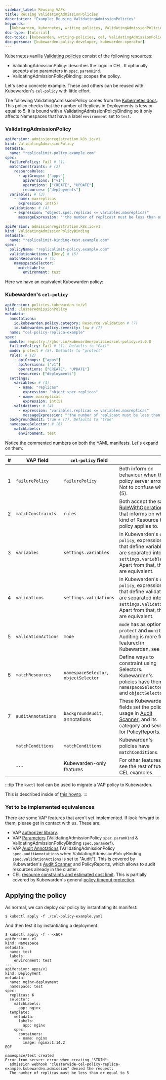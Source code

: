 ```yaml
---
sidebar_label: Reusing VAPs
title: Reusing ValidatingAdmissionPolicies
description: "Example: Reusing ValidatingAdmissionPolicies"
keywords:
  [kubewarden, kubernetes, writing policies, ValidatingAdmissionPolicies]
doc-type: [tutorial]
doc-topic: [kubewarden, writing-policies, cel, ValidatingAdmissionPolicies]
doc-persona: [kubewarden-policy-developer, kubewarden-operator]
---
```


<head>
  <link rel="canonical" href="https://docs.kubewarden.io/tutorials/writing-policies/cel/resuing-vap"/>
</head>

Kubernetes vanilla [Validating
policies](https://kubernetes.io/docs/reference/access-authn-authz/validating-admission-policy)
consist of the following resources:

- ValidatingAdmissionPolicy: describes the logic in CEL. It optionally accepts
  also parameters in `spec.paramKind`.
- ValidatingAdmissionPolicyBinding: scopes the policy.

Let's see a concrete example. These and others can be reused with Kubewarden's
`cel-policy` with little effort.

The following ValidatingAdmissionPolicy comes from the [Kubernetes
docs](https://kubernetes.io/docs/reference/access-authn-authz/validating-admission-policy/#creating-a-validatingadmissionpolicy).
This policy checks that the number of Replicas in Deployments is less or equal
to 5. It is bound with a ValidatingAdmissionPolicyBinding so it only affects
Namespaces that have a label `environment` set to `test`.

### ValidatingAdmissionPolicy

```yaml {6,7,13,16,26,27}
apiVersion: admissionregistration.k8s.io/v1
kind: ValidatingAdmissionPolicy
metadata:
  name: "replicalimit-policy.example.com"
spec:
  failurePolicy: Fail # (1)
  matchConstraints: # (2)
    resourceRules:
      - apiGroups: ["apps"]
        apiVersions: ["v1"]
        operations: ["CREATE", "UPDATE"]
        resources: ["deployments"]
  variables: # (3)
    - name: maxreplicas
      expression: int(5)
  validations: # (4)
    - expression: "object.spec.replicas <= variables.maxreplicas"
      messageExpression: "'the number of replicast must be less than or equal to ' + string(variables.maxreplicas)"
---
apiVersion: admissionregistration.k8s.io/v1
kind: ValidatingAdmissionPolicyBinding
metadata:
  name: "replicalimit-binding-test.example.com"
spec:
  policyName: "replicalimit-policy.example.com"
  validationActions: [Deny] # (5)
  matchResources: # (6)
    namespaceSelector:
      matchLabels:
        environment: test
```

Here we have an equivalent Kubewarden policy:

### Kubewarden's `cel-policy`

```yaml title="./cel-policy-example.yaml" {10,11,12,18,23,27}
apiVersion: policies.kubewarden.io/v1
kind: ClusterAdmissionPolicy
metadata:
  annotations:
    io.kubewarden.policy.category: Resource validation # (7)
    io.kubewarden.policy.severity: low # (7)
  name: "cel-policy-replica-example"
spec:
  module: registry://ghcr.io/kubewarden/policies/cel-policy:v1.0.0
  failurePolicy: Fail # (1). Defaults to "Fail"
  mode: protect # (5). Defaults to "protect"
  rules: # (2)
    - apiGroups: ["apps"]
      apiVersions: ["v1"]
      operations: ["CREATE", "UPDATE"]
      resources: ["deployments"]
  settings:
    variables: # (3)
      - name: "replicas"
        expression: "object.spec.replicas"
      - name: maxreplicas
        expression: int(5)
    validations: # (4)
      - expression: "variables.replicas <= variables.maxreplicas"
        messageExpression: "'the number of replicast must be less than or equal to ' + string(variables.maxreplicas)"
  backgroundAudit: true # (7). Defaults to "true"
  namespaceSelector: # (6)
    matchLabels:
      environment: test
```

Notice the commented numbers on both the YAML manifests. Let's expand on them:

| #   | VAP field           | `cel-policy` field                    |                                                                                                                                                                                                                          |
| --- | ------------------- | ------------------------------------- | ------------------------------------------------------------------------------------------------------------------------------------------------------------------------------------------------------------------------ |
| 1   | `failurePolicy`     | `failurePolicy`                       | Both inform on behaviour when the policy server errors. Not to confuse with (5).                                                                                                                                         |
| 2   | `matchConstraints`  | `rules`                               | Both accept the same [RuleWithOperations](https://kubernetes.io/docs/reference/generated/kubernetes-api/v1.28/#rulewithoperations-v1-admissionregistration) that informs on what kind of Resource the policy applies to. |
| 3   | `variables`         | `settings.variables`                  | In Kubewarden's `cel-policy`, expressions that define variables are separated into `settings.variables`. Apart from that, they are equivalent.                                                                           |
| 4   | `validations`       | `settings.validations`                | In Kubewarden's `cel-policy`, expressions that define validations are separated into `settings.validations`. Apart from that, they are equivalent.                                                                       |
| 5   | `validationActions` | `mode`                                | `mode` has as options `protect` and `monitor`. Auditing is more full featured in Kubewarden, see (7).                                                                                                                    |
| 6   | `matchResources`    | `namespaceSelector`, `objectSelector` | Define ways to constraint using Selectors. Kubewarden's policies have them as `namespaceSelector` and `objectSelector`.                                                                                                  |
| 7   | `auditAnnotations`  | `backgroundAudit`, annotations        | These Kubewarden fields set the policy usage in [Audit Scanner](../../../explanations/audit-scanner), and its category and severity for PolicyReports.                                                                   |
|     | `matchConditions`   | `matchConditions`                     | Kubewarden's policies have `matchConditions`.                                                                                                                                                                            |
|     | `---`               | Kubewarden-only features              | For other features, see the rest of tutorial CEL examples.                                                                                                                                                               |

:::tip
The `kwctl` tool can be used to migrate a VAP policy to Kubewarden.

This is described inside of [this howto](../../../howtos/vap-migration).
:::

### Yet to be implemented equivalences

There are some VAP features that aren't yet implemented. If look forward to them, please get in contact with us. These are:

- VAP [authorizer library](https://pkg.go.dev/k8s.io/apiserver/pkg/cel/library#Authz).
- VAP [Parameters](https://kubernetes.io/docs/reference/access-authn-authz/validating-admission-policy/#parameter-resources)
  (ValidatingAdmissionPolicy `spec.paramKind` & ValidatingAdmissionPolicyBinding `spec.paramRef`).
- VAP [Audit Annotations](https://kubernetes.io/docs/reference/labels-annotations-taints/audit-annotations/)
  (ValidatingAdmissionPolicy `spec.auditAnnotations` when ValidatingAdmissionPolicyBinding `spec.validationActions` is set to "Audit").
  This is covered by Kubewarden's [Audit Scanner](../../../explanations/audit-scanner) and PolicyReports, which allows
  to audit resources already in the cluster.
- CEL [resource constraints and estimated cost
  limit](https://kubernetes.io/docs/reference/using-api/cel/#resource-constraints).
  This is partially covered by Kubewarden's general [policy timeout
  protection](../../../reference/policy-evaluation-timeout).

## Applying the policy

As normal, we can deploy our policy by instantiating its manifest:

```console
$ kubectl apply -f ./cel-policy-example.yaml
```

And then test it by instantiating a deployment:

```console
$ kubectl apply -f - <<EOF
apiVersion: v1
kind: Namespace
metadata:
  name: test
  labels:
    environment: test
---
apiVersion: apps/v1
kind: Deployment
metadata:
  name: nginx-deployment
  namespace: test
spec:
  replicas: 6
  selector:
    matchLabels:
      app: nginx
  template:
    metadata:
      labels:
        app: nginx
    spec:
      containers:
      - name: nginx
        image: nginx:1.14.2
EOF

namespace/test created
Error from server: error when creating "STDIN":
  admission webhook "clusterwide-cel-policy-replica-example.kubewarden.admission" denied the request:
  The number of replicas must be less than or equal to 5
```
